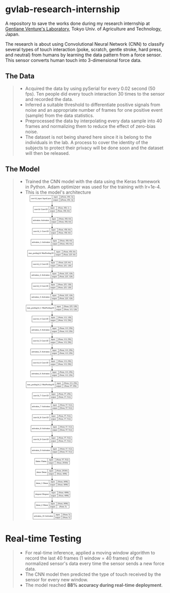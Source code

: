 # gvlab-research-internship
A repository to save the works done during my research internship at [Gentiane Venture's Laboratory](http://web.tuat.ac.jp/~gvlab/), Tokyo Univ. of Agriculture and Technology, Japan.

The research is about using Convolutional Neural Network (CNN) to classify several types of touch interaction (poke, scratch, gentle stroke, hard press, and neutral) from humans by learning the data pattern from a force sensor. This sensor converts human touch into 3-dimensional force data.

## The Data <br>
> * Acquired the data by using pySerial for every 0.02 second (50 fps). Ten people did every touch interaction 30 times to the sensor and recorded the data. <br>
> * Inferred a suitable threshold to differentiate positive signals from noise and an appropriate number of frames for one positive event (sample) from the data statistics. <br>
> * Preprocessed the data by interpolating every data sample into 40 frames and normalizing them to reduce the effect of zero-bias noise. <br>
> * The dataset is not being shared here since it is belong to the individuals in the lab. A process to cover the identity of the subjects to protect their privacy will be done soon and the dataset will then be released.

## The Model
> * Trained the CNN model with the data using the Keras framework in Python. Adam optimizer was used for the training with lr=1e-4. <br>
> * This is the model's architecture <br>
![arch plot](https://github.com/eraraya-ricardo/gvlab-research-internship/blob/main/architecture_plot.png)

# Real-time Testing
> * For real-time inference, applied a moving window algorithm to record the last 40 frames (1 window = 40 frames) of the normalized sensor's data every time the sensor sends a new force data. <br>
> * The CNN model then predicted the type of touch received by the sensor for every new window. <br>
> * The model reached **88% accuracy during real-time deployment**. <br>
